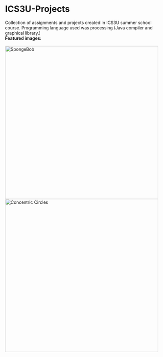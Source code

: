 
# ICS3U-Projects
Collection of assignments and projects created in ICS3U summer school course. Programming language used was processing (Java compiler and graphical library.)
<br>
**Featured images:**
<br><br>
<img alt="SpongeBob" align="left" width="500" src="https://i.ibb.co/WkgH6KC/Screenshot-302.png">
<img alt="Concentric Circles" align="left" width="500" src="https://i.ibb.co/7RVLVqF/Screenshot-310.png">



